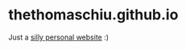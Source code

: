 # thethomaschiu.github.io

Just a [silly personal website] :)

[silly personal website]: https://thethomaschiu.github.io
